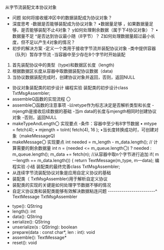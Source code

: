 从字节流装配文本协议对象
- 问题
如何将接收缓冲区中的数据装配成为协议对象？
- 深度思考
-数据是否能够装配成为协议对象？
•数据量足够
，如果数据量足够，是否能够装配不止4对象？
y如何处理剩余数据（属于下4协议对象）？
•数据量不足
^是否达到协议最小随（8字节）？
Z如何处理数据量超过最小长度，但不足以产生4对象的情况？
- 初步的解决方案
-定义一个类用于接收字节流并装配协议对象
-类中提供容器（队列）暂存字节流
-当容器中至少存在8个字节时开始装配
1. 首先装配协议中的类型（type)和数据区长度（length)
2. 根据数据区长度从容器中取数据装配协议数据（data)
3. 当协议数据装配完成时，创建协议对象并返回，否则，返回NULL
- 协议对象装配类的初步设计
编程实验 装配类的初步设计class TxtMsgAssembler;
-  assembleQ函数的实现流程
〇
-  assemble〇函数的注意事项
-以retype作为标志决定是否解析类型和长度
-mjength是接收后续数据的基础
-当m data的长度与mjength相同时创建协议对象
-否则，返回NULL
-  makeTypeAndLength〇 实现要点
-条件：容器中至少有8字节数据
• mtype = fetch(4);
• mjength = tolnt( fetch(4), 16 );
•当长度转换成功时，可创建对象（makeMessageQ)
-  makeMessage〇 实现要点
int needed = m_length - m_data.length(); // 计算需要的剩余数据量
int n = (needed <= m_queue.length〇) ? needed : m_queue.length();
m_data += fetch(n); //从容器中取n个字节进行追加
if( m一length == m_data.length())
{
return TextMessage(m_type, m一data);
编程实验
小结
装配类的最终完善class TxtMsgAssembler;
- 从连续字节流装配协议对象是应用自定义协议的基础
- 装配类（ TxtMsgAssembler)用于解析自定义协议
- 装配类的实现的关键是如何处理字节数据不够的情况
- 自定义协议类和装配类能够有效解决数据粘连问题
------------------------^
TextMessage
TxtMsgAssembler
+ type(): QString
+ length(): int
+ data(): QString
+ serialize(): QString
+ unserialize(s : QString): boolean
+ prepare(data : const char*, len : int): void
+ assemble(): TextMessage*
+ reset(): void